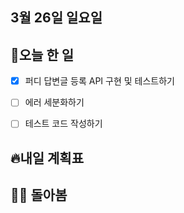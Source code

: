 ## 3월 26일 일요일

## 📝오늘 한 일

- [X] 퍼디 답변글 등록 API 구현 및 테스트하기
- [ ] 에러 세분화하기
- [ ] 테스트 코드 작성하기


## 🔥내일 계획표


## 💁‍♂️ 돌아봄
